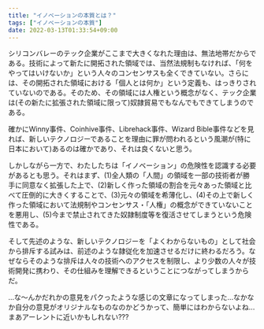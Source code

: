 ```yaml
---
title: "イノベーションの本質とは？"
tags: ["イノベーションの本質"]
date: 2022-03-13T01:33:54+09:00
---
```


シリコンバレーのテック企業がここまで大きくなれた理由は、無法地帯だからである。技術によって新たに開拓された領域では、当然法規制もなければ、「何をやってはいけないか」という人々のコンセンサスも全くできていない。さらには、その開拓された領域における「個人とは何か」という定義も、はっきりされていないのである。そのため、その領域には人権という概念がなく、テック企業は(その新たに拡張された領域に限って)奴隷貿易でもなんでもできてしまうのである。

確かにWinny事件、Coinhive事件、Librehack事件、Wizard Bible事件などを見れば、新しいテクノロジーであることを理由に罪が問われるという風潮が(特に日本において)あるのは確かであり、それは良くないと思う。

しかしながら一方で、わたしたちは「イノベーション」の危険性を認識する必要があるとも思う。それはまず、(1)全人類の「人間」の領域を一部の技術者が勝手に同意なく拡張した上で、(2)新しく作った領域の割合を元々あった領域と比べて圧倒的に大きくすることで、(3)元々の領域を希薄化し、(4)その上で新しく作った領域において法規制やコンセンサス・「人権」の概念ができていないことを悪用し、(5)今まで禁止されてきた奴隷制度等を復活させてしまうという危険性である。

そして先述のような、新しいテクノロジーを「よくわからないもの」として社会から排斥する試みは、前述のような隷従化を加速させるだけに終わるだろう。なぜならそのような排斥は人々の技術へのアクセスを制限し、より少数の人々が技術開発に携わり、その仕組みを理解できるということにつながってしまうからだ。

...な〜んかだれかの意見をパクったような感じの文章になってしまった...なかなか自分の意見がオリジナルなものなのかどうかって、簡単にはわからないよね...まあアーレントに近いかもしれない???
